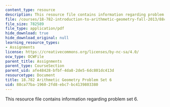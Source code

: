 ```yaml
---
content_type: resource
description: This resource file contains information regarding problem set 6.
file: /courses/18-782-introduction-to-arithmetic-geometry-fall-2013/88ca77ba19602fd8ebc7bc4139803380_MIT18_782F13_pset6.pdf
file_size: 782589
file_type: application/pdf
hide_download: true
hide_download_original: null
learning_resource_types:
- Assignments
license: https://creativecommons.org/licenses/by-nc-sa/4.0/
ocw_type: OCWFile
parent_title: Assignments
parent_type: CourseSection
parent_uid: afe48428-bfbf-4da8-2de5-6dc801dc413d
resourcetype: Document
title: 18.782 Arithmetic Geometry Problem Set 6
uid: 88ca77ba-1960-2fd8-ebc7-bc4139803380
---
```

This resource file contains information regarding problem set 6.